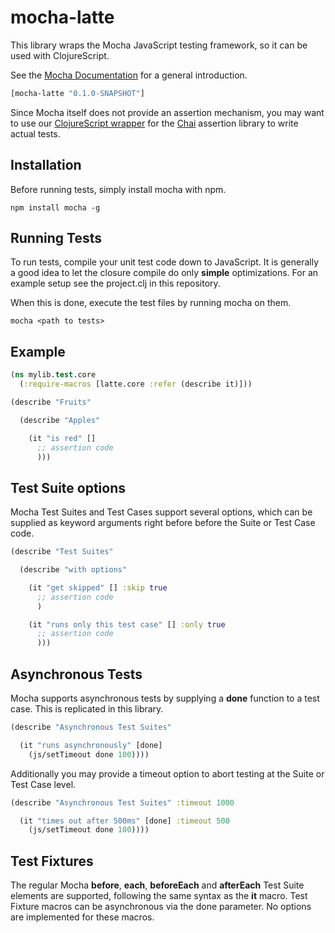 mocha-latte
===========

This library wraps the Mocha JavaScript testing framework,
so it can be used with ClojureScript.

See the [Mocha Documentation](http://visionmedia.github.io/mocha/) for a general
introduction.

```clojure
[mocha-latte "0.1.0-SNAPSHOT"]
```

Since Mocha itself does not provide an assertion mechanism, you may want to
use our [ClojureScript wrapper](https://github.com/contentjon/chai-latte) for the
[Chai](http://chaijs.com/) assertion library to write actual tests.

Installation
------------

Before running tests, simply install mocha with npm.

    npm install mocha -g

Running Tests
-------------

To run tests, compile your unit test code down to JavaScript.
It is generally a good idea to let the closure compile do only __simple__ optimizations.
For an example setup see the project.clj in this repository.

When this is done, execute the test files by running mocha on them.

    mocha <path to tests>

Example
----------

```clojure
(ns mylib.test.core
  (:require-macros [latte.core :refer (describe it)]))

(describe "Fruits"

  (describe "Apples"

    (it "is red" []
      ;; assertion code
      )))
```

Test Suite options
------------------

Mocha Test Suites and Test Cases support several options, which can be supplied
as keyword arguments right before before the Suite or Test Case code.

```clojure
(describe "Test Suites"

  (describe "with options"

    (it "get skipped" [] :skip true
      ;; assertion code
      )

    (it "runs only this test case" [] :only true
      ;; assertion code
      )))
```

Asynchronous Tests
------------------

Mocha supports asynchronous tests by supplying a __done__ function to a test case.
This is replicated in this library.

```clojure
(describe "Asynchronous Test Suites"

  (it "runs asynchronously" [done]
    (js/setTimeout done 100))))
```


Additionally you may provide a timeout option to abort testing
at the Suite or Test Case level.

```clojure
(describe "Asynchronous Test Suites" :timeout 1000

  (it "times out after 500ms" [done] :timeout 500
    (js/setTimeout done 100))))
```

Test Fixtures
-------------

The regular Mocha __before__, __each__, __beforeEach__ and __afterEach__ Test Suite elements are supported,
following the same syntax as the __it__ macro. Test Fixture macros can be asynchronous via the
done parameter. No options are implemented for these macros.

